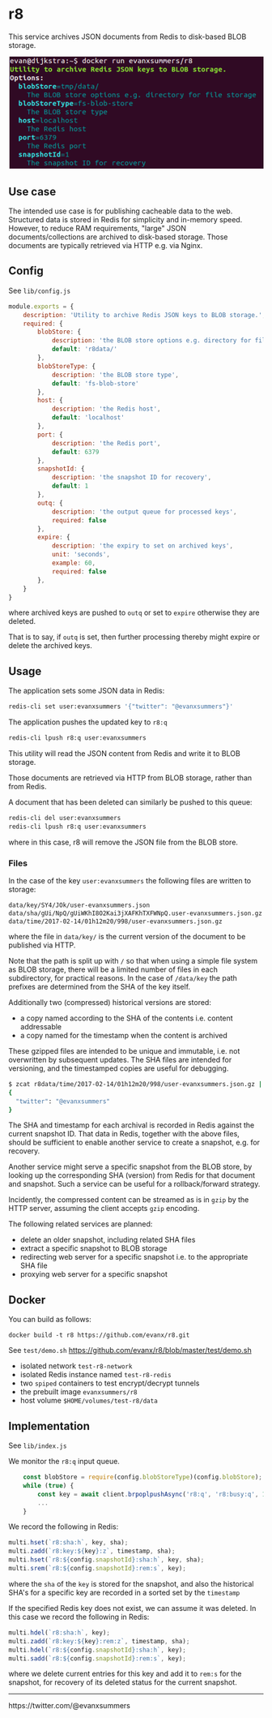 
# r8

This service archives JSON documents from Redis to disk-based BLOB storage.

<img src="https://raw.githubusercontent.com/evanx/r8/master/docs/readme/main2.png"/>

## Use case

The intended use case is for publishing cacheable data to the web. Structured data is stored in Redis for simplicity and in-memory speed. However, to reduce RAM requirements, "large" JSON documents/collections are archived to disk-based storage. Those documents are typically retrieved via HTTP e.g. via Nginx.

## Config

See `lib/config.js`
```javascript
module.exports = {
    description: 'Utility to archive Redis JSON keys to BLOB storage.',
    required: {
        blobStore: {
            description: 'the BLOB store options e.g. directory for file storage',
            default: 'r8data/'
        },
        blobStoreType: {
            description: 'the BLOB store type',
            default: 'fs-blob-store'
        },
        host: {
            description: 'the Redis host',
            default: 'localhost'
        },
        port: {
            description: 'the Redis port',
            default: 6379
        },
        snapshotId: {
            description: 'the snapshot ID for recovery',
            default: 1
        },
        outq: {
            description: 'the output queue for processed keys',
            required: false
        },
        expire: {
            description: 'the expiry to set on archived keys',
            unit: 'seconds',
            example: 60,
            required: false
        },
    }
}
```
where archived keys are pushed to `outq` or set to `expire` otherwise they are deleted.

That is to say, if `outq` is set, then further processing thereby might expire or delete the archived keys.

## Usage

The application sets some JSON data in Redis:
```sh
redis-cli set user:evanxsummers '{"twitter": "@evanxsummers"}'
```
The application pushes the updated key to `r8:q`
```sh
redis-cli lpush r8:q user:evanxsummers
```

This utility will read the JSON content from Redis and write it to BLOB storage.

Those documents are retrieved via HTTP from BLOB storage, rather than from Redis.

A document that has been deleted can similarly be pushed to this queue:
```sh
redis-cli del user:evanxsummers
redis-cli lpush r8:q user:evanxsummers
```
where in this case, r8 will remove the JSON file from the BLOB store.

### Files

In the case of the key `user:evanxsummers` the following files are written to storage:
```
data/key/SY4/JOk/user-evanxsummers.json
data/sha/gUi/NpQ/gUiWKhI8O2Kai3jXAFKhTXFWNpQ.user-evanxsummers.json.gz
data/time/2017-02-14/01h12m20/998/user-evanxsummers.json.gz
```
where the file in `data/key/` is the current version of the document to be published via HTTP.

Note that the path is split up with `/` so that when using a simple file system as BLOB storage, there will be a limited number of files in each subdirectory, for practical reasons. In the case of `/data/key` the path prefixes are determined from the SHA of the key itself.

Additionally two (compressed) historical versions are stored:
- a copy named according to the SHA of the contents i.e. content addressable
- a copy named for the timestamp when the content is archived

These gzipped files are intended to be unique and immutable, i.e. not overwritten by subsequent updates. The SHA files are intended for versioning, and the timestamped copies are useful for debugging.

```sh
$ zcat r8data/time/2017-02-14/01h12m20/998/user-evanxsummers.json.gz | jq '.'
{
  "twitter": "@evanxsummers"
}
```

The SHA and timestamp for each archival is recorded in Redis against the current snapshot ID. That data in Redis, together with the above files, should be sufficient to enable another service to create a snapshot, e.g. for recovery.

Another service might serve a specific snapshot from the BLOB store, by looking up the corresponding SHA (version) from Redis for that document and snapshot. Such a service can be useful for a rollback/forward strategy.

Incidently, the compressed content can be streamed as is in `gzip` by the HTTP server, assuming the client accepts `gzip` encoding.

The following related services are planned:
- delete an older snapshot, including related SHA files
- extract a specific snapshot to BLOB storage
- redirecting web server for a specific snapshot i.e. to the appropriate SHA file
- proxying web server for a specific snapshot

## Docker

You can build as follows:
```
docker build -t r8 https://github.com/evanx/r8.git
```

See `test/demo.sh` https://github.com/evanx/r8/blob/master/test/demo.sh
- isolated network `test-r8-network`
- isolated Redis instance named `test-r8-redis`
- two `spiped` containers to test encrypt/decrypt tunnels
- the prebuilt image `evanxsummers/r8`
- host volume `$HOME/volumes/test-r8/data`


## Implementation

See `lib/index.js`

We monitor the `r8:q` input queue.
```javascript
    const blobStore = require(config.blobStoreType)(config.blobStore);
    while (true) {
        const key = await client.brpoplpushAsync('r8:q', 'r8:busy:q', 1);    
        ...        
    }
```

We record the following in Redis:
```javascript
multi.hset(`r8:sha:h`, key, sha);
multi.zadd(`r8:key:${key}:z`, timestamp, sha);
multi.hset(`r8:${config.snapshotId}:sha:h`, key, sha);
multi.srem(`r8:${config.snapshotId}:rem:s`, key);
```            
where the `sha` of the `key` is stored for the snapshot, and also the historical SHA's for a specific key are recorded in a sorted set by the `timestamp`

If the specified Redis key does not exist, we can assume it was deleted. In this case we record the following in Redis:
```javascript
multi.hdel(`r8:sha:h`, key);
multi.zadd(`r8:key:${key}:rem:z`, timestamp, sha);
multi.hdel(`r8:${config.snapshotId}:sha:h`, key);
multi.sadd(`r8:${config.snapshotId}:rem:s`, key);
```
where we delete current entries for this key and add it to `rem:s` for the snapshot, for recovery of its deleted status for the current snapshot.

<hr>
https://twitter.com/@evanxsummers
